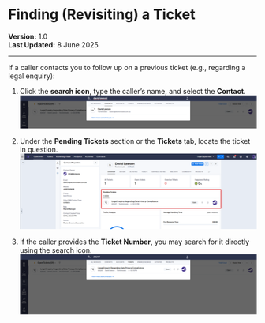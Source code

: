 # Finding (Revisiting) a Ticket

**Version:** 1.0  
**Last Updated:** 8 June 2025  

---

If a caller contacts you to follow up on a previous ticket (e.g., regarding a legal enquiry):

1. Click the **search icon**, type the caller’s name, and select the **Contact**.
   ![Finding-Ticket-Image](../../assets/images/finding-ticket/finding-ticket-1.png)

2. Under the **Pending Tickets** section or the **Tickets** tab, locate the ticket in question.
   ![Finding-Ticket-Image](../../assets/images/finding-ticket/finding-ticket-2.png)

3. If the caller provides the **Ticket Number**, you may search for it directly using the search icon.
   ![Finding-Ticket-Image](../../assets/images/finding-ticket/finding-ticket-3.png)
